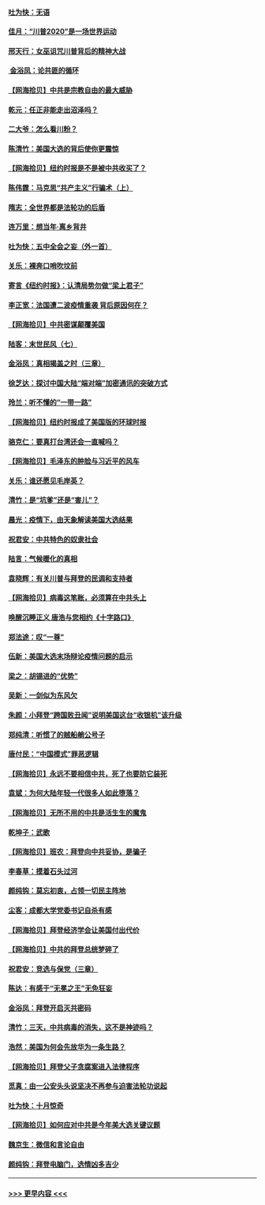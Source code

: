 #### [吐为快：无语](../pages/nsc993/n12518588.md?t=11030051) 
#### [佳月：“川普2020”是一场世界运动](../pages/nsc993/n12518581.md?t=11030051) 
#### [邢天行：女巫诅咒川普背后的精神大战](../pages/nsc993/n12517257.md?t=11030051) 
#### [ 金浴凤：论共匪的循环](../pages/nsc993/n12517133.md?t=11030051) 
#### [【网海拾贝】中共是宗教自由的最大威胁](../pages/nsc993/n12516879.md?t=11030051) 
#### [乾元：任正非能走出沼泽吗？](../pages/nsc993/n12515831.md?t=11030051) 
#### [二大爷：怎么看川粉？](../pages/nsc993/n12515820.md?t=11030051) 
#### [陈清竹：美国大选的背后使你更震惊](../pages/nsc993/n12515589.md?t=11030051) 
#### [【网海拾贝】纽约时报是不是被中共收买了？](../pages/nsc993/n12515122.md?t=11030051) 
#### [陈伟霆：马克思“共产主义”行骗术（上）](../pages/nsc993/n12510217.md?t=11030051) 
#### [隋志：全世界都是法轮功的后盾](../pages/nsc993/n12510636.md?t=11030051) 
#### [连万里：想当年‧离乡背井](../pages/nsc993/n12510623.md?t=11030051) 
#### [吐为快：五中全会之妄（外一首）](../pages/nsc993/n12510470.md?t=11030051) 
#### [关乐：裸奔口哨吹坟前](../pages/nsc993/n12510403.md?t=11030051) 
#### [寄言《纽约时报》：认清局势勿做“梁上君子”](../pages/nsc993/n12510042.md?t=11030051) 
#### [李正宽：法国遭二波疫情重袭 背后原因何在？](../pages/nsc993/n12509971.md?t=11030051) 
#### [【网海拾贝】中共密谋颠覆美国](../pages/nsc993/n12509816.md?t=11030051) 
#### [陆客：末世民风（七）](../pages/nsc993/n12507822.md?t=11030051) 
#### [金浴凤：真相揭盖之时（三章）](../pages/nsc993/n12507804.md?t=11030051) 
#### [徐芝达：探讨中国大陆“端对端”加密通讯的突破方式](../pages/nsc993/n12507682.md?t=11030051) 
#### [玲兰：听不懂的“一带一路”](../pages/nsc993/n12507669.md?t=11030051) 
#### [【网海拾贝】纽约时报成了美国版的环球时报](../pages/nsc993/n12507053.md?t=11030051) 
#### [骆克仁：要真打台湾还会一直喊吗？](../pages/nsc993/n12506843.md?t=11030051) 
#### [【网海拾贝】毛泽东的肿脸与习近平的风车](../pages/nsc993/n12504537.md?t=11030051) 
#### [关乐：谁还愿见毛岸英？](../pages/nsc993/n12503866.md?t=11030051) 
#### [清竹：是“坑爹”还是“害儿”？](../pages/nsc993/n12503034.md?t=11030051) 
#### [晨光：疫情下，由天象解读美国大选结果](../pages/nsc993/n12502536.md?t=11030051) 
#### [祝君安：中共特色的奴隶社会](../pages/nsc993/n12501529.md?t=11030051) 
#### [陆言：气候暖化的真相](../pages/nsc993/n12501183.md?t=11030051) 
#### [袁晓辉：有关川普与拜登的民调和支持者](../pages/nsc993/n12500433.md?t=11030051) 
#### [【网海拾贝】病毒这笔账，必须算在中共头上](../pages/nsc993/n12500320.md?t=11030051) 
#### [唤醒沉睡正义 唐浩与您相约《十字路口》](../pages/nsc993/n12497980.md?t=11030051) 
#### [郑法途：叹“一尊”](../pages/nsc993/n12498837.md?t=11030051) 
#### [伍新：美国大选末场辩论疫情问题的启示](../pages/nsc993/n12498829.md?t=11030051) 
#### [梁之：胡锡进的“优势”](../pages/nsc993/n12498780.md?t=11030051) 
#### [吴新：一剑似为东风欠](../pages/nsc993/n12498772.md?t=11030051) 
#### [朱颜：小拜登“跨国败丑闻”说明美国这台“收银机”该升级](../pages/nsc993/n12498731.md?t=11030051) 
#### [郑纯清：听惯了的贼船艄公号子](../pages/nsc993/n12498721.md?t=11030051) 
#### [唐付民：“中国模式”罪恶逻辑](../pages/nsc993/n12498310.md?t=11030051) 
#### [【网海拾贝】永远不要相信中共，死了也要防它装死](../pages/nsc993/n12498162.md?t=11030051) 
#### [袁斌：为何大陆年轻一代很多人如此堕落？](../pages/nsc993/n12495696.md?t=11030051) 
#### [【网海拾贝】无所不用的中共是活生生的魔鬼](../pages/nsc993/n12495621.md?t=11030051) 
#### [乾坤子：武歌](../pages/nsc993/n12493391.md?t=11030051) 
#### [【网海拾贝】班农：拜登向中共妥协，是骗子](../pages/nsc993/n12492877.md?t=11030051) 
#### [李春草：摸着石头过河](../pages/nsc993/n12491121.md?t=11030051) 
#### [颜纯钩：莫忘初衷，占领一切民主阵地](../pages/nsc993/n12490965.md?t=11030051) 
#### [尘客：成都大学党委书记自杀有感](../pages/nsc993/n12490950.md?t=11030051) 
#### [【网海拾贝】拜登经济学会让美国付出代价](../pages/nsc993/n12489662.md?t=11030051) 
#### [【网海拾贝】中共的拜登总统梦碎了](../pages/nsc993/n12487896.md?t=11030051) 
#### [祝君安：竞选与保党（三章）](../pages/nsc993/n12487258.md?t=11030051) 
#### [陈达：有感于“无冕之王”无免狂妄](../pages/nsc993/n12485133.md?t=11030051) 
#### [金浴凤：拜登开启灭共密码](../pages/nsc993/n12485125.md?t=11030051) 
#### [清竹：三天，中共病毒的消失，这不是神迹吗？](../pages/nsc993/n12485027.md?t=11030051) 
#### [浩然：美国为何会先放华为一条生路？](../pages/nsc993/n12484997.md?t=11030051) 
#### [【网海拾贝】拜登父子贪腐案进入法律程序](../pages/nsc993/n12484957.md?t=11030051) 
#### [觅真：由一公安头头说坚决不再参与迫害法轮功说起](../pages/nsc993/n12484212.md?t=11030051) 
#### [吐为快：十月惊奇](../pages/nsc993/n12484172.md?t=11030051) 
#### [【网海拾贝】如何应对中共是今年美大选关键议题](../pages/nsc993/n12483755.md?t=11030051) 
#### [魏京生：微信和言论自由](../pages/nsc993/n12483372.md?t=11030051) 
#### [颜纯钩：拜登电脑门，选情凶多吉少](../pages/nsc993/n12482666.md?t=11030051) 

----
#### [ >>> 更早内容 <<< ](../indexes/nsc993-earlier.md)

